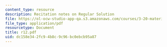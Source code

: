 ```yaml
---
content_type: resource
description: Recitation notes on Regular Solution
file: https://ol-ocw-studio-app-qa.s3.amazonaws.com/courses/3-20-materials-at-equilibrium-sma-5111-fall-2003/dc158e342fc94b8c9c96bc0ebcb95a87_r12.pdf
file_type: application/pdf
resourcetype: Document
title: r12.pdf
uid: dc158e34-2fc9-4b8c-9c96-bc0ebcb95a87
---
```

